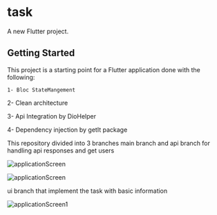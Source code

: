 # task

A new Flutter project.

## Getting Started

This project is a starting point for a Flutter application done with the following:

    1- Bloc StateMangement
   
   2- Clean architecture
   
   3- Api Integration by DioHelper
      
   4- Dependency injection by getIt package 
   
This repository  divided into 3 branches 
main branch and api branch for handling api responses and get users 
   
![applicationScreen](https://github.com/MahmooudDarwish/task/assets/147933220/60a98548-57ce-4aa6-8886-ddae9d4fa17d)

   
![applicationScreen](https://github.com/MahmooudDarwish/task/assets/147933220/e0c05bf8-0809-45c3-a768-891e587d34ee)

ui branch that implement the task with basic information 

![applicationScreen1](https://github.com/MahmooudDarwish/task/assets/147933220/a7e515dc-e893-486d-b917-389762743396)


